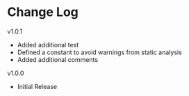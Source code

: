 # Change Log

v1.0.1

- Added additional test
- Defined a constant to avoid warnings from static analysis
- Added additional comments

v1.0.0

- Initial Release
